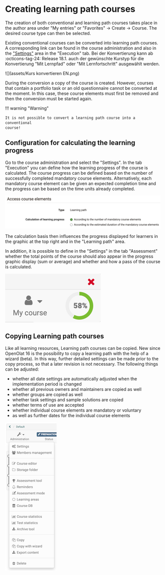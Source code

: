 # Creating learning path courses

The creation of both conventional and learning path courses takes place in the
author area under "My entries" or "Favorites" -> Create -> Course. The desired
course type can then be selected.

Existing conventional courses can be converted into learning path courses. A corresponding link can be found in the course administration and also in the ["Settings"](../learningresources/Course_Settings.md)  area in the "Execution" tab. 
Bei der Konvertierung kann ab :octicons-tag-24: Release 18.1.  auch der gewünschte Kurstyp für die Konvertierung "Mit Lernpfad" oder "Mit Lernfortschritt" ausgewählt werden. 

![](assets/Kurs konvertieren EN.png)

During the conversion a copy of the course is created. However, courses that
contain a portfolio task or an old questionnaire cannot be converted at the
moment. In this case, these course elements must first be removed and then the
conversion must be started again.

!!! warning "Warning"

    It is not possible to convert a learning path course into a conventional
    course!

## Configuration for calculating the learning progress

Go to the course administration and select the "Settings". In the tab
"Execution" you can define how the learning progress of the course is
calculated. The course progress can be defined based on the number of
successfully completed mandatory course elements. Alternatively, each
mandatory course element can be given an expected completion time and the
progress can be based on the time units already completed.

![](assets/Access_Course_Elements.en.png) 

The calculation basis then influences the progress displayed for learners in
the graphic at the top right and in the "Learning path" area.

In addition, it is possible to define in the "Settings" in the tab
"Assessment" whether the total points of the course should also appear in the
progress graphic display (sum or average) and whether and how a pass of the
course is calculated.

 ![](assets/Prozentanzeige.en.png)


## Copying Learning path courses

Like all learning resources, Learning path courses can be copied. New since OpenOlat 16 is the possibility to copy a learning path with the help of a wizard (beta). In this way, further detailed settings can be made prior to the
copy process, so that a later revision is not necessary.
The following things can be adjusted:

  * whether all date settings are automatically adjusted when the implementation period is changed
  * whether all previous owners and maintainers are copied as well
  * whether groups are copied as well
  * whether task settings and sample solutions are copied
  * whether terms of use are accepted
  * whether individual course elements are mandatory or voluntary
  * as well as further dates for the individual course elements

![](assets/Copy_Learning_Path.en.wm.png)


  

